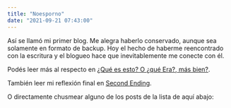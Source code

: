 ```yaml
---
title: "Noesporno"
date: "2021-09-21 07:43:00"
---
```


Así se llamó mi primer blog. Me alegra haberlo conservado, aunque sea solamente en formato de backup. Hoy el hecho de haberme reencontrado con la escritura y el blogueo hace que inevitablemente me conecte con él.

Podés leer más al respecto en [¿Qué es esto? O ¿qué Era?, más bien?](/noesporno/que-es-esto/).

También leer mi reflexión final en [Second Ending](/noesporno/second-ending/).

O directamente chusmear alguno de los posts de la lista de aquí abajo: